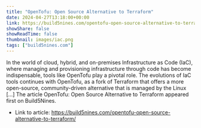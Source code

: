 ```yaml
---
title: "OpenTofu: Open Source Alternative to Terraform"
date: 2024-04-27T13:18:00+00:00
link: https://build5nines.com/opentofu-open-source-alternative-to-terraform/
showShare: false
showReadTime: false
thumbnail: images/iac.png
tags: ["build5nines.com"]
---
```

In the world of cloud, hybrid, and on-premises Infrastructure as Code (IaC), where managing and provisioning infrastructure through code has become indispensable, tools like OpenTofu play a pivotal role. The evolutions of IaC tools continues with OpenTofu, as a fork of Terraform that offers a more open-source, community-driven alternative that is managed by the Linux […]
The article OpenTofu: Open Source Alternative to Terraform appeared first on Build5Nines.

- Link to article: https://build5nines.com/opentofu-open-source-alternative-to-terraform/